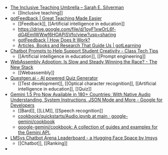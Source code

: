 - [The Inclusive Teaching Umbrella – Sarah E. Silverman](https://sarahemilysilverman.com/2024/04/09/the-inclusive-teaching-umbrella/)
	- [[Inclusive teaching]]
- [gotFeedback | Great Teaching Made Easier](https://www.gotfeedback.com/)
	- [[Feedback]], [[Artificial intelligence in education]]
	- https://drive.google.com/file/d/1oyF1xwOrL6f-dG4EmIWWwf6HOAPiSVfo/view?usp=sharing
	- [gotFeedback | How Does It Work?](https://gotlearning.webflow.io/how-does-it-work)
	- [Articles, Books and Research That Guide Us | gotLearning](https://www.gotfeedback.com/blogs/articles-books-and-research-that-guide-us)
- [Chatbot Prompts to Help Support Student Creativity - Class Tech Tips](https://classtechtips.com/2024/03/27/student-creativity/)
	- [[Artificial intelligence in education]], [[Prompt engineering]]
- [WebAssembly Adoption: Is Slow and Steady Winning the Race? - The New Stack](https://thenewstack.io/webassembly-adoption-is-slow-and-steady-winning-the-race/)
	- [[Webassembly]]
- [Questgen.ai - AI powered Quiz Generator](https://dashboard.questgen.ai/image-to-quiz)
	- [[Test development]], [[Optical character recognition]], [[Artificial intelligence in education]], [[Quiz]]
- [Gemini 1.5 Pro Now Available in 180+ Countries; With Native Audio Understanding, System Instructions, JSON Mode and More - Google for Developers](https://developers.googleblog.com/2024/04/gemini-15-pro-in-public-preview-with-new-features.html?m=1)
	- [[Bard]], [[LLM]], [[Speech recognition]]
	- [cookbook/quickstarts/Audio.ipynb at main · google-gemini/cookbook](https://github.com/google-gemini/cookbook/blob/main/quickstarts/Audio.ipynb)
	- [google-gemini/cookbook: A collection of guides and examples for the Gemini API.](https://github.com/google-gemini/cookbook)
- [LMSys Chatbot Arena Leaderboard - a Hugging Face Space by lmsys](https://huggingface.co/spaces/lmsys/chatbot-arena-leaderboard)
	- [[Chatbot]], [[Ranking]]
-